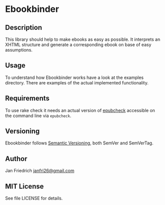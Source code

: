 # Ebookbinder


## Description

This library should help to make ebooks as easy as possible.  It interprets an
XHTML structure and generate a corresponding ebook on base of easy assumptions.


## Usage

To understand how Ebookbinder works have a look at the examples directory.
There are examples of the actual implemented functionality.


## Requirements

To use rake check it needs an actual version of
[epubcheck](https://www.w3.org/publishing/epubcheck/) accessible on the
command line via `epubcheck`.


## Versioning

Ebookbinder follows [Semantic Versioning](https://semver.org/), both SemVer and
SemVerTag.


## Author

Jan Friedrich <janfri26@gmail.com>


## MIT License

See file LICENSE for details.
